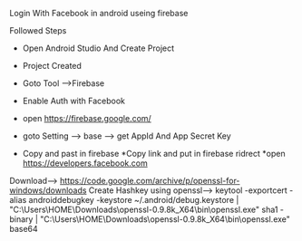 Login With Facebook in android useing firebase 

Followed Steps
  
  * Open Android Studio And Create Project 
  * Project Created 
  * Goto Tool -->Firebase
  * Enable Auth with Facebook
  
  * open https://firebase.google.com/
  * goto Setting --> base --> get AppId And App Secret Key
  * Copy and past in firebase
  *Copy link and put in firebase ridrect 
  *open https://developers.facebook.com
  
Download--> https://code.google.com/archive/p/openssl-for-windows/downloads
Create Hashkey using openssl-->	keytool -exportcert -alias androiddebugkey -keystore ~/.android/debug.keystore | "C:\Users\HOME\Downloads\openssl-0.9.8k_X64\bin\openssl.exe" sha1 -binary | "C:\Users\HOME\Downloads\openssl-0.9.8k_X64\bin\openssl.exe" base64
      
 

